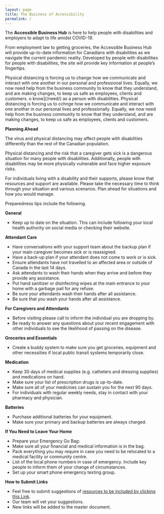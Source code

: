 ```yaml
---
layout: page
title: The Business of Accessibility
permalink: /
---
```


The **Accessible Business Hub** is here to help people with disabilities and employers to adapt to life amidst COVID-19. 

From employment law to getting groceries, the Accessible Business Hub will provide up-to-date information for Canadians with disabilities as we navigate the current pandemic reality. Developed by people with disabilities for people with disabilities, the site will provide key information at people’s fingertips. 

Physical distancing is forcing us to change how we communicate and interact with one another in our personal and professional lives. Equally, we now need help from the business community to know that they understand, and are making changes, to keep us safe as employees, clients and customers.
o know](/need/) as a person with disabilities. Physical distancing is forcing us to cchnge how we communicate and interact with one another in our personal lives and professionally. Equally, we now need help from the business community to know that they understand, and are making changes, to keep us safe as employees, clients and customers.

**Planning Ahead**

The virus and physical distancing may affect people with disabilities differently than the rest of the Canadian population.

Physical distancing and the risk that a caregiver gets sick is a dangerous situation for many people with disabilities. Additionally, people with disabilities may be more physically vulnerable and face higher exposure risks.

For individuals living with a disability and their supports, please know that resources and support are available. Please take the necessary time to think through your situation and various scenarios. Plan ahead for situations and how you would manage.

Preparedness tips include the following.

**General**
* Keep up to date on the situation. This can include following your local health authority on social media or checking their website.

**Attendant Care**
* Have conversations with your support team about the backup plan if your main caregiver becomes sick or is reassigned.
* Have a back-up plan if your attendant does not come to work or is sick.
* Ensure attendants have not travelled to an affected area or outside of Canada in the last 14 days.
* Ask attendants to wash their hands when they arrive and before they provide any assistance.
* Put hand sanitizer or disinfecting wipes at the main entrance to your home with a garbage pail for any refuse.
* Be sure your attendants wash their hands after all assistance.
* Be sure that you wash your hands after all assistance.

**For Caregivers and Attendants**
* Before visiting please call to inform the individual you are dropping by.
* Be ready to answer any questions about your recent engagement with other individuals to see the likelihood of passing on the disease.

**Groceries and Essentials**
* Create a buddy system to make sure you get groceries, equipment and other necessities if local public transit systems temporarily close.


**Medication**
* Keep 30 days of medical supplies (e.g. catheters and dressing supplies) and medications on hand.
* Make sure your list of prescription drugs is up-to-date.
* Make sure all of your medicines can sustain you for the next 90 days.
* For individuals with regular weekly needs, stay in contact with your pharmacy and physician.

**Batteries**
* Purchase additional batteries for your equipment.
* Make sure your primary and backup batteries are always charged.

**If You Need to Leave Your Home**
* Prepare your Emergency Go Bag:
* Make sure all your financial and medical information is in the bag.
* Pack everything you may require in case you need to be relocated to a medical facility or community centre.
* List of the local phone numbers in case of emergency. Include key people to inform them of your change of circumstances.
* Set up your smart phone emergency texting group.

**How to Submit Links**
* Feel free to submit suggestions of [resources to be included by clicking this Link](https://forms.gle/3JZ7YK95zMHABh2s9).
* Our team will vet your suggestions.
* New links will be added to the master document.
